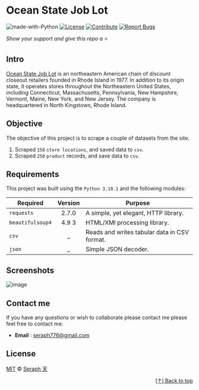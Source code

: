 <div id="home" align="left">

# Ocean State Job Lot

![made-with-Python](https://img.shields.io/badge/Python-blue?&logo=python&logoColor=yellow&label=Built%20with&style=flat&labelColor=black)
[![License](https://img.shields.io/github/license/seraph776/seraph776?logo=github&color=green&labelColor=black)](https://github.com/seraph776/quotes-to-scrape.com/blob/main/contributing.md) [![Contribute](https://img.shields.io/badge/Contribute-black?&logo=github&logoColor=black&label=&flat&labelColor=yellow)](https://github.com/seraph776/quotes-to-scrape.com/blob/main/contributing.md) [![Report Bugs](https://img.shields.io/badge/Report%20Bugz-black?&logo=github&logoColor=black&label=&flat&labelColor=red)](https://github.com/seraph776/quotes-to-scrape.com/issues/new/choose)

_Show your support and give this repo a_ ⭐


  
</div>


## Intro

[Ocean State Job Lot](https://www.oceanstatejoblot.com/) is an northeastern American chain of discount closeout
retailers founded in Rhode Island in 1977. In addition to its origin state, it operates stores throughout the
Northeastern United States, including Connecticut, Massachusetts, Pennsylvania, New Hampshire, Vermont, Maine,
New York, and New Jersey. The company is headquartered in North Kingstown, Rhode Island. 

## Objective

The objective of this project is to scrape a couple of datasets from the site.

1. Scraped `158` `store locations`, and saved data to `csv`.
2. Scraped `250` `product` records, and save data to `csv`. 

## Requirements

This project was built using the `Python 3.10.1` and the following modules: 

| Required         | Version | Purpose                                        |
|------------------|:-------:|------------------------------------------------|
| `requests`       |  2.7.0  | A simple, yet elegant, HTTP library.           | 
| `beautifulsoup4` |  4.9 3  | HTML/XMl processing library.                   | 
| `csv`            |    _    | Reads and writes tabular data in CSV format.   | 
| `json`           |    _    | Simple JSON decoder.                           | 


## Screenshots

![image](https://user-images.githubusercontent.com/72005563/203173186-afe03112-f12f-4d19-90cf-41cc2638464e.png)



## Contact me

If you have any questions or wish to collaborate please contact me please feel free to contact me:  
- **Email** : [seraph776@gmail.com](mailto:seraph776@gmail.com)


## License 

[MIT](https://github.com/seraph776/seraph776/blob/main/LICENSE) © [Seraph 天](https://github.com/seraph776) 


<div align="right">

[[↑] Back to top](#home)

</div>  
